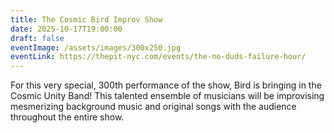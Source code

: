 ```yaml
---
title: The Cosmic Bird Improv Show
date: 2025-10-17T19:00:00
draft: false
eventImage: /assets/images/300x250.jpg
eventLink: https://thepit-nyc.com/events/the-no-duds-failure-hour/
---
```

For this very special, 300th performance of the show, Bird is bringing in the Cosmic Unity Band! This talented ensemble of musicians will be improvising mesmerizing background music and original songs with the audience throughout the entire show.